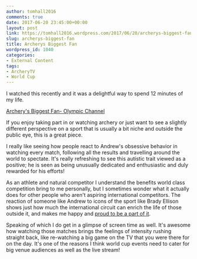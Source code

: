 ```yaml
---
author: tomhall2016
comments: true
date: 2017-06-20 23:45:00+00:00
layout: post
link: https://tomhall2016.wordpress.com/2017/06/20/archerys-biggest-fan/
slug: archerys-biggest-fan
title: Archerys Biggest Fan
wordpress_id: 1040
categories:
- External Content
tags:
- ArcheryTV
- World Cup
---
```


I watched this recently and it was a delightful way to spend 12 minutes of my life.

[Archery's Biggest Fan- Olympic Channel](http://www.olympicchannel.com/en/playback/groupies/groupies/archerys-fan-of-the-year-finds-his-path-through-autism-with-the-sport/)

If you enjoy taking part in or watching archery or just want to see a slightly different perspective on a sport that is usually a bit niche and outside the public eye, this is a great piece.

I really like seeing how people react to Andrew's obsessive behavior in watching every match, following all the results and travelling around the world to spectate. It's really refreshing to see this autistic trait viewed as a positive; he is seen as being unusually dedicated and enthusiastic and duly rewarded for his efforts!

As an athlete and natural competitor I understand the benefits world class competition bring to me personally, but I sometimes wonder what it actually does for other people who aren't aspiring international competitors. The reaction of someone like Andrew to icons of the sport like Brady Ellison shows just how much the international circuit can enrich the life of those outside it, and makes me happy and [proud to be a part of it](https://tomhall2016.wordpress.com/2017/02/22/world-cup-finals/).

Speaking of which I do get in a glimpse of screen time as well. It's awesome how watching those matches brings the feelings of intensity rushing straight back, like re-watching a big game on the TV that you were there for on the day. It's one of the reasons I think world cup events need to cater for big venue audiences as well as the live stream!
